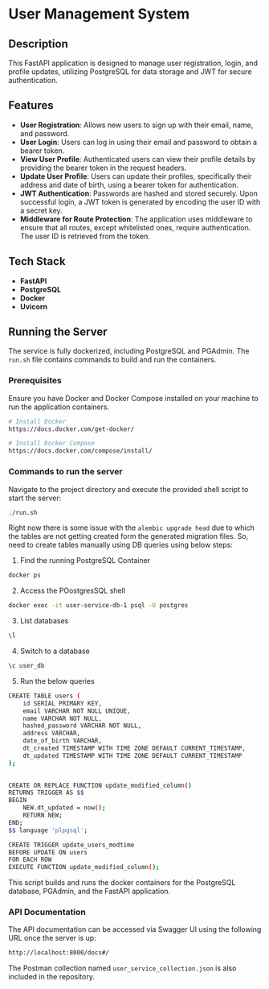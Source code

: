 # User Management System

## Description

This FastAPI application is designed to manage user registration, login, and profile updates, utilizing PostgreSQL for data storage and JWT for secure authentication.

## Features

- **User Registration**: Allows new users to sign up with their email, name, and password.
- **User Login**: Users can log in using their email and password to obtain a bearer token.
- **View User Profile**: Authenticated users can view their profile details by providing the bearer token in the request headers.
- **Update User Profile**: Users can update their profiles, specifically their address and date of birth, using a bearer token for authentication.
- **JWT Authentication**: Passwords are hashed and stored securely. Upon successful login, a JWT token is generated by encoding the user ID with a secret key.
- **Middleware for Route Protection**: The application uses middleware to ensure that all routes, except whitelisted ones, require authentication. The user ID is retrieved from the token.

## Tech Stack

- **FastAPI**
- **PostgreSQL**
- **Docker**
- **Uvicorn**

## Running the Server

The service is fully dockerized, including PostgreSQL and PGAdmin. The `run.sh` file contains commands to build and run the containers.

### Prerequisites

Ensure you have Docker and Docker Compose installed on your machine to run the application containers.

```bash
# Install Docker
https://docs.docker.com/get-docker/

# Install Docker Compose
https://docs.docker.com/compose/install/
```

### Commands to run the server
Navigate to the project directory and execute the provided shell script to start the server:

```bash
./run.sh
```



Right now there is some issue with the `alembic upgrade head` due to which the tables are not getting 
created form the generated migration files. So, need to create tables manually using DB queries using below steps:
1. Find the running PostgreSQL Container
```bash
docker ps
```

2. Access the POostgresSQL shell
```bash
docker exec -it user-service-db-1 psql -U postgres
```

3. List databases
```bash
\l
```

4. Switch to a database
```bash
\c user_db
```
5. Run the below queries

```bash
CREATE TABLE users (
    id SERIAL PRIMARY KEY,
    email VARCHAR NOT NULL UNIQUE,
    name VARCHAR NOT NULL,
    hashed_password VARCHAR NOT NULL,
    address VARCHAR,
    date_of_birth VARCHAR,
    dt_created TIMESTAMP WITH TIME ZONE DEFAULT CURRENT_TIMESTAMP,
    dt_updated TIMESTAMP WITH TIME ZONE DEFAULT CURRENT_TIMESTAMP
);
  
```


```bash
CREATE OR REPLACE FUNCTION update_modified_column()
RETURNS TRIGGER AS $$
BEGIN
    NEW.dt_updated = now(); 
    RETURN NEW; 
END;
$$ language 'plpgsql';

CREATE TRIGGER update_users_modtime
BEFORE UPDATE ON users
FOR EACH ROW
EXECUTE FUNCTION update_modified_column();
```
This script builds and runs the docker containers for the PostgreSQL database, PGAdmin, and the FastAPI application.

### API Documentation
The API documentation can be accessed via Swagger UI using the following URL once the server is up:
```bash
http://localhost:8000/docs#/
```
The Postman collection named `user_service_collection.json` is also included in the repository.